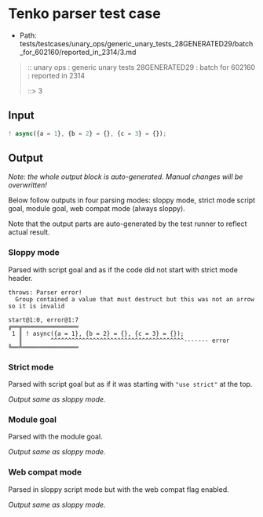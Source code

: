 # Tenko parser test case

- Path: tests/testcases/unary_ops/generic_unary_tests_28GENERATED29/batch_for_602160/reported_in_2314/3.md

> :: unary ops : generic unary tests 28GENERATED29 : batch for 602160 : reported in 2314
>
> ::> 3

## Input

`````js
! async({a = 1}, {b = 2} = {}, {c = 3} = {});
`````

## Output

_Note: the whole output block is auto-generated. Manual changes will be overwritten!_

Below follow outputs in four parsing modes: sloppy mode, strict mode script goal, module goal, web compat mode (always sloppy).

Note that the output parts are auto-generated by the test runner to reflect actual result.

### Sloppy mode

Parsed with script goal and as if the code did not start with strict mode header.

`````
throws: Parser error!
  Group contained a value that must destruct but this was not an arrow so it is invalid

start@1:0, error@1:7
╔══╦════════════════
 1 ║ ! async({a = 1}, {b = 2} = {}, {c = 3} = {});
   ║        ^^^^^^^^^^^^^^^^^^^^^^^^^^^^^^^^^^^^^^------- error
╚══╩════════════════

`````

### Strict mode

Parsed with script goal but as if it was starting with `"use strict"` at the top.

_Output same as sloppy mode._

### Module goal

Parsed with the module goal.

_Output same as sloppy mode._

### Web compat mode

Parsed in sloppy script mode but with the web compat flag enabled.

_Output same as sloppy mode._
